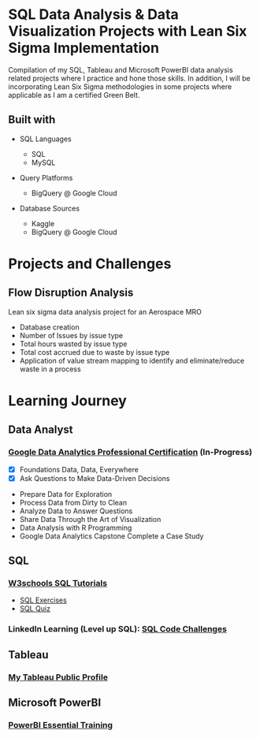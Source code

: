 # SQL Data Analysis & Data Visualization Projects with Lean Six Sigma Implementation
Compilation of my SQL, Tableau and Microsoft PowerBI data analysis related projects where I practice and hone those skills.
In addition, I will be incorporating Lean Six Sigma methodologies in some projects where applicable as I am a certified Green Belt.

## Built with

* SQL Languages
    * SQL
    * MySQL
    
* Query Platforms
    * BigQuery @ Google Cloud

* Database Sources
    * Kaggle
    * BigQuery @ Google Cloud

# Projects and Challenges

## Flow Disruption Analysis
Lean six sigma data analysis project for an Aerospace MRO 
* Database creation 
* Number of Issues by issue type
* Total hours wasted by issue type
* Total cost accrued due to waste by issue type
* Application of value stream mapping to identify and eliminate/reduce waste in a process

# Learning Journey

##  Data Analyst

### [Google Data Analytics Professional Certification](https://www.coursera.org/professional-certificates/google-data-analytics) (In-Progress)
* [x] Foundations Data, Data, Everywhere
* [x] Ask Questions to Make Data-Driven Decisions
* Prepare Data for Exploration
* Process Data from Dirty to Clean
* Analyze Data to Answer Questions
* Share Data Through the Art of Visualization
* Data Analysis with R Programming
* Google Data Analytics Capstone Complete a Case Study

## SQL

### [W3schools SQL Tutorials](https://www.w3schools.com/sql/default.asp)
* [SQL Exercises](https://www.w3schools.com/sql/sql_exercises.asp)
* [SQL Quiz](https://www.w3schools.com/sql/sql_quiz.asp)

### LinkedIn Learning (Level up SQL): [SQL Code Challenges](https://www.linkedin.com/learning/level-up-sql/sql-code-challenges?autoplay=true&u=2332706)

## Tableau

### [My Tableau Public Profile](https://public.tableau.com/app/profile/zulhilmi.ariff)

## Microsoft PowerBI

### [PowerBI Essential Training](https://www.linkedin.com/learning/power-bi-essential-training-3/create-rich-interactive-reports-with-power-bi?u=2332706)


